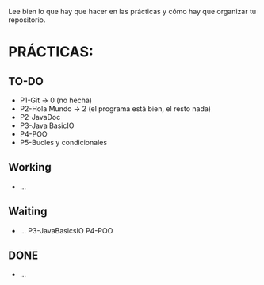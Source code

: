 Lee bien lo que hay que hacer en las prácticas y cómo hay que organizar tu repositorio.

# PRÁCTICAS:
## TO-DO
+ P1-Git -> 0 (no hecha)
+ P2-Hola Mundo -> 2 (el programa está bien, el resto nada)
+ P2-JavaDoc
+ P3-Java BasicIO
+ P4-POO
+ P5-Bucles y condicionales

## Working
+ ...

## Waiting
+ ...
P3-JavaBasicsIO
P4-POO
## DONE
+ ...
